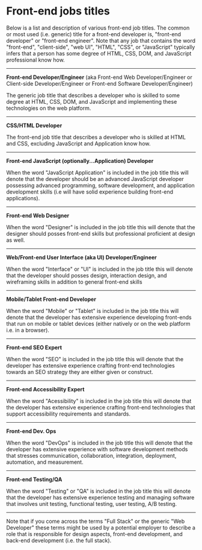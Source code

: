 # Front-end jobs titles

Below is a list and description of various front-end job titles. The common or most used (i.e. generic) title for a front-end developer is, "front-end developer" or "front-end engineer". Note that any job that contains the word "front-end", "client-side", "web UI", "HTML", "CSS", or "JavaScript" typically infers that a person has some degree of HTML, CSS, DOM, and JavaScript professional know how.

***

**Front-end Developer/Engineer** (aka Front-end Web Developer/Engineer or Client-side Developer/Engineer or Front-end Software Developer/Engineer)

The generic job title that describes a developer who is skilled to some degree at HTML, CSS, DOM, and JavaScript and implementing these technologies on the web platform.

***

**CSS/HTML Developer**

The front-end job title that describes a developer who is skilled at HTML and CSS, excluding JavaScript and Application know how.

***

**Front-end JavaScript (optionally...Application) Developer**

When the word "JavaScript Application" is included in the job title this will denote that the developer should be an advanced JavaScript developer possessing advanced programming, software development, and application development skills (i.e will have solid experience building front-end applications).

***

**Front-end Web Designer**

When the word "Designer" is included in the job title this will denote that the designer should posses front-end skills but professional proficient at design as well.

***

**Web/Front-end User Interface (aka UI) Developer/Engineer**

When the word "Interface" or "UI" is included in the job title this will denote that the developer should posses design, interaction design, and wireframing skills in addition to general front-end skills

***

**Mobile/Tablet Front-end Developer**

When the word "Mobile" or "Tablet" is included in the job title this will denote that the developer has extensive experience developing front-ends that run on mobile or tablet devices (either natively or on the web platform i.e. in a browser).

***

**Front-end SEO Expert**

When the word "SEO" is included in the job title this will denote that the developer has extensive experience crafting front-end technologies towards an SEO strategy they are either given or construct.

***

**Front-end Accessibility Expert**

When the word "Acessibility" is included in the job title this will denote that the developer has extensive experience crafting front-end technologies that support accessibility requirements and standards.

***

**Front-end Dev. Ops**

When the word "DevOps" is included in the job title this will denote that the developer has extensive experience with  software development methods that stresses communication, collaboration, integration, deployment, automation, and measurement.

***

**Front-end Testing/QA**

When the word "Testing" or "QA" is included in the job title this will denote that the developer has extensive experience testing and managing software that involves unit testing, functional testing, user testing, A/B testing.

***

Note that if you come across the terms "Full Stack" or the generic "Web Developer" these terms might be used by a potential employer to describe a role that is responsible for design aspects, front-end development, and back-end development (i.e. the full stack).

